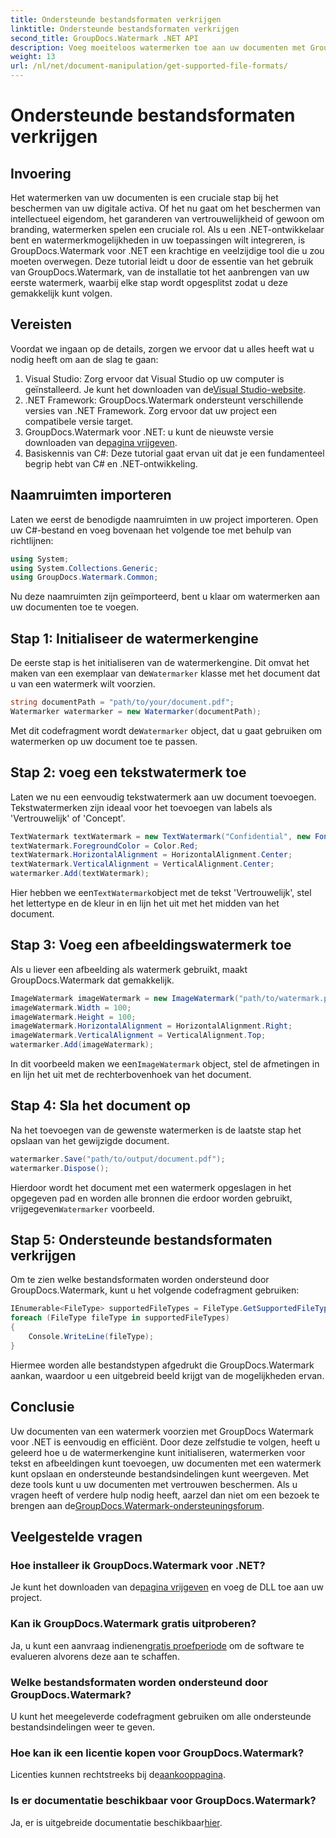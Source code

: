 ```yaml
---
title: Ondersteunde bestandsformaten verkrijgen
linktitle: Ondersteunde bestandsformaten verkrijgen
second_title: GroupDocs.Watermark .NET API
description: Voeg moeiteloos watermerken toe aan uw documenten met GroupDocs.Watermark voor .NET. Volg onze uitgebreide, stapsgewijze handleiding om uw digitale activa te beschermen.
weight: 13
url: /nl/net/document-manipulation/get-supported-file-formats/
---
```


# Ondersteunde bestandsformaten verkrijgen

## Invoering
Het watermerken van uw documenten is een cruciale stap bij het beschermen van uw digitale activa. Of het nu gaat om het beschermen van intellectueel eigendom, het garanderen van vertrouwelijkheid of gewoon om branding, watermerken spelen een cruciale rol. Als u een .NET-ontwikkelaar bent en watermerkmogelijkheden in uw toepassingen wilt integreren, is GroupDocs.Watermark voor .NET een krachtige en veelzijdige tool die u zou moeten overwegen. Deze tutorial leidt u door de essentie van het gebruik van GroupDocs.Watermark, van de installatie tot het aanbrengen van uw eerste watermerk, waarbij elke stap wordt opgesplitst zodat u deze gemakkelijk kunt volgen.
## Vereisten
Voordat we ingaan op de details, zorgen we ervoor dat u alles heeft wat u nodig heeft om aan de slag te gaan:
1.  Visual Studio: Zorg ervoor dat Visual Studio op uw computer is geïnstalleerd. Je kunt het downloaden van de[Visual Studio-website](https://visualstudio.microsoft.com/).
2. .NET Framework: GroupDocs.Watermark ondersteunt verschillende versies van .NET Framework. Zorg ervoor dat uw project een compatibele versie target.
3. GroupDocs.Watermark voor .NET: u kunt de nieuwste versie downloaden van de[pagina vrijgeven](https://releases.groupdocs.com/Watermark/net/).
4. Basiskennis van C#: Deze tutorial gaat ervan uit dat je een fundamenteel begrip hebt van C# en .NET-ontwikkeling.
## Naamruimten importeren
Laten we eerst de benodigde naamruimten in uw project importeren. Open uw C#-bestand en voeg bovenaan het volgende toe met behulp van richtlijnen:
```csharp
using System;
using System.Collections.Generic;
using GroupDocs.Watermark.Common;
```
Nu deze naamruimten zijn geïmporteerd, bent u klaar om watermerken aan uw documenten toe te voegen.

## Stap 1: Initialiseer de watermerkengine
 De eerste stap is het initialiseren van de watermerkengine. Dit omvat het maken van een exemplaar van de`Watermarker` klasse met het document dat u van een watermerk wilt voorzien.
```csharp
string documentPath = "path/to/your/document.pdf";
Watermarker watermarker = new Watermarker(documentPath);
```
 Met dit codefragment wordt de`Watermarker` object, dat u gaat gebruiken om watermerken op uw document toe te passen.
## Stap 2: voeg een tekstwatermerk toe
Laten we nu een eenvoudig tekstwatermerk aan uw document toevoegen. Tekstwatermerken zijn ideaal voor het toevoegen van labels als 'Vertrouwelijk' of 'Concept'.
```csharp
TextWatermark textWatermark = new TextWatermark("Confidential", new Font("Arial", 36));
textWatermark.ForegroundColor = Color.Red;
textWatermark.HorizontalAlignment = HorizontalAlignment.Center;
textWatermark.VerticalAlignment = VerticalAlignment.Center;
watermarker.Add(textWatermark);
```
 Hier hebben we een`TextWatermark`object met de tekst 'Vertrouwelijk', stel het lettertype en de kleur in en lijn het uit met het midden van het document.
## Stap 3: Voeg een afbeeldingswatermerk toe
Als u liever een afbeelding als watermerk gebruikt, maakt GroupDocs.Watermark dat gemakkelijk.
```csharp
ImageWatermark imageWatermark = new ImageWatermark("path/to/watermark.png");
imageWatermark.Width = 100;
imageWatermark.Height = 100;
imageWatermark.HorizontalAlignment = HorizontalAlignment.Right;
imageWatermark.VerticalAlignment = VerticalAlignment.Top;
watermarker.Add(imageWatermark);
```
 In dit voorbeeld maken we een`ImageWatermark` object, stel de afmetingen in en lijn het uit met de rechterbovenhoek van het document.
## Stap 4: Sla het document op
Na het toevoegen van de gewenste watermerken is de laatste stap het opslaan van het gewijzigde document.
```csharp
watermarker.Save("path/to/output/document.pdf");
watermarker.Dispose();
```
 Hierdoor wordt het document met een watermerk opgeslagen in het opgegeven pad en worden alle bronnen die erdoor worden gebruikt, vrijgegeven`Watermarker` voorbeeld.
## Stap 5: Ondersteunde bestandsformaten verkrijgen
Om te zien welke bestandsformaten worden ondersteund door GroupDocs.Watermark, kunt u het volgende codefragment gebruiken:
```csharp
IEnumerable<FileType> supportedFileTypes = FileType.GetSupportedFileTypes();
foreach (FileType fileType in supportedFileTypes)
{
    Console.WriteLine(fileType);
}
```
Hiermee worden alle bestandstypen afgedrukt die GroupDocs.Watermark aankan, waardoor u een uitgebreid beeld krijgt van de mogelijkheden ervan.
## Conclusie
Uw documenten van een watermerk voorzien met GroupDocs Watermark voor .NET is eenvoudig en efficiënt. Door deze zelfstudie te volgen, heeft u geleerd hoe u de watermerkengine kunt initialiseren, watermerken voor tekst en afbeeldingen kunt toevoegen, uw documenten met een watermerk kunt opslaan en ondersteunde bestandsindelingen kunt weergeven. Met deze tools kunt u uw documenten met vertrouwen beschermen.
 Als u vragen heeft of verdere hulp nodig heeft, aarzel dan niet om een bezoek te brengen aan de[GroupDocs.Watermark-ondersteuningsforum](https://forum.groupdocs.com/c/watermark/19).
## Veelgestelde vragen
### Hoe installeer ik GroupDocs.Watermark voor .NET?
 Je kunt het downloaden van de[pagina vrijgeven](https://releases.groupdocs.com/Watermark/net/) en voeg de DLL toe aan uw project.
### Kan ik GroupDocs.Watermark gratis uitproberen?
 Ja, u kunt een aanvraag indienen[gratis proefperiode](https://releases.groupdocs.com/) om de software te evalueren alvorens deze aan te schaffen.
### Welke bestandsformaten worden ondersteund door GroupDocs.Watermark?
U kunt het meegeleverde codefragment gebruiken om alle ondersteunde bestandsindelingen weer te geven.
### Hoe kan ik een licentie kopen voor GroupDocs.Watermark?
 Licenties kunnen rechtstreeks bij de[aankooppagina](https://purchase.groupdocs.com/buy).
### Is er documentatie beschikbaar voor GroupDocs.Watermark?
 Ja, er is uitgebreide documentatie beschikbaar[hier](https://tutorials.groupdocs.com/Watermark/net/).